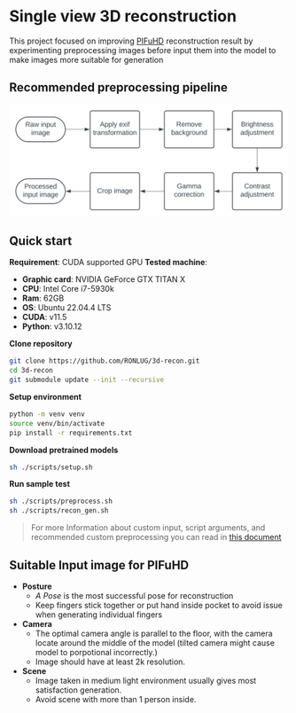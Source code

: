# Single view 3D reconstruction
This project focused on improving [PIFuHD](https://github.com/facebookresearch/pifuhd) reconstruction result by experimenting preprocessing images before input them into the model to make images more suitable for generation

## Recommended preprocessing pipeline

![PIFuHD Image processing](./assets/image_processing_pipeline.svg)
## Quick start
**Requirement**: CUDA supported GPU
**Tested machine**: 
- **Graphic card**: NVIDIA GeForce GTX TITAN X
- **CPU**: Intel Core i7-5930k 
- **Ram**: 62GB
- **OS**: Ubuntu 22.04.4 LTS
- **CUDA**: v11.5
- **Python**: v3.10.12


**Clone repository**
```bash
git clone https://github.com/RONLUG/3d-recon.git
cd 3d-recon
git submodule update --init --recursive
```

**Setup environment**
```bash
python -m venv venv
source venv/bin/activate
pip install -r requirements.txt
```

**Download pretrained models**
```bash
sh ./scripts/setup.sh
```

**Run sample test**
```bash
sh ./scripts/preprocess.sh
sh ./scripts/recon_gen.sh
```
> For more Information about custom input, script arguments, and recommended custom preprocessing you can read in [this document](GUIDE.md)

## Suitable Input image for PIFuHD
- **Posture**
    - *A Pose* is the most successful pose for reconstruction
    - Keep fingers stick together or put hand inside pocket to avoid issue when generating individual fingers
- **Camera**
    - The optimal camera angle is parallel to the floor, with the camera locate around the middle of the model (tilted camera might cause model to porpotional incorrectly.)
    - Image should have at least 2k resolution.
- **Scene**
    - Image taken in medium light environment usually gives most satisfaction generation.
    - Avoid scene with more than 1 person inside.
